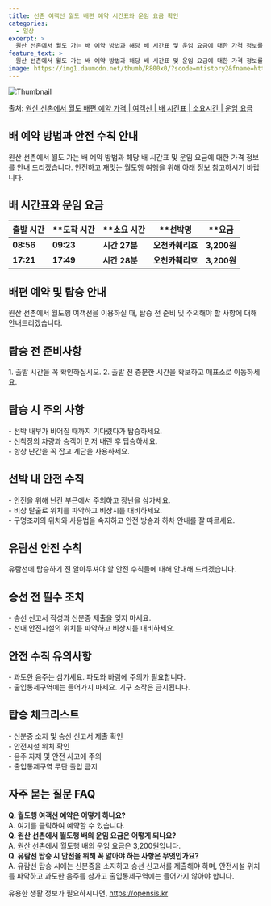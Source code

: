 ```yaml
---
title: 선촌 여객선 월도 배편 예약 시간표와 운임 요금 확인
categories:
  - 일상
excerpt: >
  원산 선촌에서 월도 가는 배 예약 방법과 해당 배 시간표 및 운임 요금에 대한 가격 정보를 안내 드리겠습니다. 안전하고 재밋는 월도행 여행을 위해 아래 정보 참고하시기 바랍니다. 월도행 배편 예약하기 👈 클릭원산 선촌에서 월도행 배 시간표출발 시간도착 시간소요 시간선박명요금08:5609:230시간 27분오천카훼리호3,200원17:2117:490시간 28분오천카훼리호3,200원월도행 배편 예약하기 👈 클릭원산 선촌에서 월도행 여객선 탑승 시 이용수칙여객선을 이용하실 때 반드시 숙지해야 할 사항들이 있습니다. 1. 탑승 전 준비사항 - 원산 선촌에서 월도행 배 출항시간을 꼭 확인하십시오. - 출발 시간이 가까워질수록 혼잡할 수 있으니 출발 전 충분한 시간을 확보하고 매표소로 이동하세요. 2. 탑승 시 주의 ..
feature_text: >
  원산 선촌에서 월도 가는 배 예약 방법과 해당 배 시간표 및 운임 요금에 대한 가격 정보를 안내 드리겠습니다. 안전하고 재밋는 월도행 여행을 위해 아래 정보 참고하시기 바랍니다. 월도행 배편 예약하기 👈 클릭원산 선촌에서 월도행 배 시간표출발 시간도착 시간소요 시간선박명요금08:5609:230시간 27분오천카훼리호3,200원17:2117:490시간 28분오천카훼리호3,200원월도행 배편 예약하기 👈 클릭원산 선촌에서 월도행 여객선 탑승 시 이용수칙여객선을 이용하실 때 반드시 숙지해야 할 사항들이 있습니다. 1. 탑승 전 준비사항 - 원산 선촌에서 월도행 배 출항시간을 꼭 확인하십시오. - 출발 시간이 가까워질수록 혼잡할 수 있으니 출발 전 충분한 시간을 확보하고 매표소로 이동하세요. 2. 탑승 시 주의 ..
image: https://img1.daumcdn.net/thumb/R800x0/?scode=mtistory2&fname=https%3A%2F%2Fblog.kakaocdn.net%2Fdn%2FbibwEa%2FbtsHCafwwwo%2FePT7FBumNET4dScQVGPGK1%2Fimg.webp
---
```


![Thumbnail](https://img1.daumcdn.net/thumb/R800x0/?scode=mtistory2&fname=https%3A%2F%2Fblog.kakaocdn.net%2Fdn%2FbibwEa%2FbtsHCafwwwo%2FePT7FBumNET4dScQVGPGK1%2Fimg.webp)

<p>출처: <a href="https://opensis.kr/entry/%EC%9B%90%EC%82%B0-%EC%84%A0%EC%B4%8C%EC%97%90%EC%84%9C-%EC%9B%94%EB%8F%84-%EB%B0%B0%ED%8E%B8-%EC%98%88%EC%95%BD-%EA%B0%80%EA%B2%A9-%EC%97%AC%EA%B0%9D%EC%84%A0-%EB%B0%B0-%EC%8B%9C%EA%B0%84%ED%91%9C-%EC%86%8C%EC%9A%94%EC%8B%9C%EA%B0%84-%EC%9A%B4%EC%9E%84-%EC%9A%94%EA%B8%88" rel="dofollow">원산 선촌에서 월도 배편 예약 가격 | 여객선 | 배 시간표 | 소요시간 | 운임 요금</a> </p>

## 배 예약 방법과 안전 수칙 안내

원산 선촌에서 월도 가는 배 예약 방법과 해당 배 시간표 및 운임 요금에 대한 가격 정보를 안내 드리겠습니다. 안전하고 재밋는 월도행 여행을
위해 아래 정보 참고하시기 바랍니다.

## **배 시간표와 운임 요금**

**출발 시간** | **도착 시간 | **소요 시간 | **선박명 | **요금  
---|---|---|---|---  
**08:56** | **09:23** | **시간 27분** | **오천카훼리호** | **3,200원**  
**17:21** | **17:49** | **시간 28분** | **오천카훼리호** | **3,200원**  
  
## **배편 예약 및 탑승 안내**

원산 선촌에서 월도행 여객선을 이용하실 때, 탑승 전 준비 및 주의해야 할 사항에 대해 안내드리겠습니다.

## **탑승 전 준비사항**

1\. 출발 시간을 꼭 확인하십시오. 2. 출발 전 충분한 시간을 확보하고 매표소로 이동하세요.

## **탑승 시 주의 사항**

\- 선박 내부가 비어질 때까지 기다렸다가 탑승하세요.  
\- 선착장의 차량과 승객이 먼저 내린 후 탑승하세요.  
\- 항상 난간을 꼭 잡고 계단을 사용하세요.

## **선박 내 안전 수칙**

\- 안전을 위해 난간 부근에서 주의하고 장난을 삼가세요.  
\- 비상 탈출로 위치를 파악하고 비상시를 대비하세요.  
\- 구명조끼의 위치와 사용법을 숙지하고 안전 방송과 하차 안내를 잘 따르세요.

## **유람선 안전 수칙**

유람선에 탑승하기 전 알아두셔야 할 안전 수칙들에 대해 안내해 드리겠습니다.

## **승선 전 필수 조치**

\- 승선 신고서 작성과 신분증 제출을 잊지 마세요.  
\- 선내 안전시설의 위치를 파악하고 비상시를 대비하세요.

## **안전 수칙 유의사항**

\- 과도한 음주는 삼가세요. 파도와 바람에 주의가 필요합니다.  
\- 출입통제구역에는 들어가지 마세요. 기구 조작은 금지됩니다.

## **탑승 체크리스트**

\- 신분증 소지 및 승선 신고서 제출 확인  
\- 안전시설 위치 확인  
\- 음주 자제 및 안전 사고에 주의  
\- 출입통제구역 무단 출입 금지

## **자주 묻는 질문 FAQ**

**Q. 월도행 여객선 예약은 어떻게 하나요?**  
A. 여기를 클릭하여 예약할 수 있습니다.  
**Q. 원산 선촌에서 월도행 배의 운임 요금은 어떻게 되나요?**  
A. 원산 선촌에서 월도행 배의 운임 요금은 3,200원입니다.  
**Q. 유람선 탑승 시 안전을 위해 꼭 알아야 하는 사항은 무엇인가요?**  
A. 유람선 탑승 시에는 신분증을 소지하고 승선 신고서를 제출해야 하며, 안전시설 위치를 파악하고 과도한 음주를 삼가고 출입통제구역에는
들어가지 않아야 합니다.

 

유용한 생활 정보가 필요하시다면, <a href="https://opensis.kr" rel="dofollow">https://opensis.kr</a>



